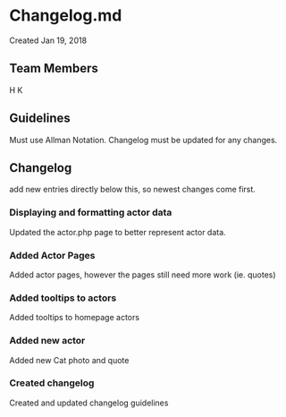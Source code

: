 # Changelog.md
Created Jan 19, 2018

## Team Members
H
K

## Guidelines
Must use Allman Notation.
Changelog must be updated for any changes.

## Changelog
add new entries directly below this, so newest changes come first.

### Displaying and formatting actor data
Updated the actor.php page to better represent actor data. 

### Added Actor Pages
Added actor pages, however the pages still need more work (ie. quotes)

### Added tooltips to actors
Added tooltips to homepage actors

### Added new actor
Added new Cat photo and quote

### Created changelog
Created and updated changelog guidelines
